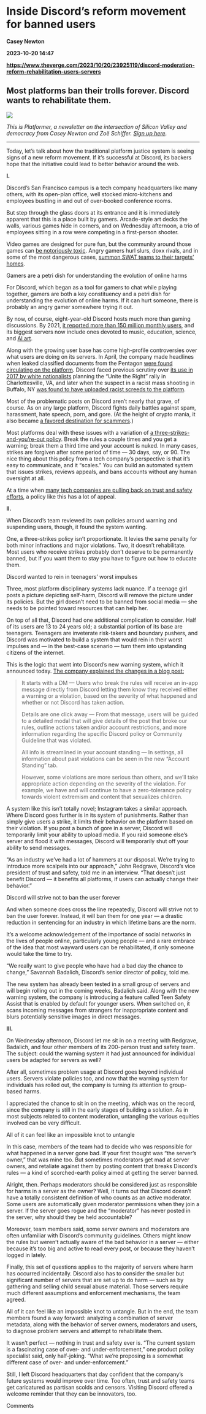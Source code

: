 # Inside Discord’s reform movement for banned users
**Casey Newton**

**2023-10-20 14:47**

**https://www.theverge.com/2023/10/20/23925119/discord-moderation-reform-rehabilitation-users-servers**

Most platforms ban their trolls forever. Discord wants to rehabilitate them.
----------------------------------------------------------------------------

![](https://cdn.vox-cdn.com/thumbor/JCAyWvs2Bi90iY7mszQpuHDAgho=/0x0:2040x1360/1200x628/filters:focal(1020x680:1021x681)/cdn.vox-cdn.com/uploads/chorus_asset/file/23985722/acastro_STK062_02.jpg)

_This is _Platformer_, a newsletter on the intersection of Silicon Valley and democracy from Casey Newton and Zoë Schiffer. _[_Sign up here_](https://www.platformer.news/)_._

* * *

Today, let’s talk about how the traditional platform justice system is seeing signs of a new reform movement. If it’s successful at Discord, its backers hope that the initiative could lead to better behavior around the web.

**I.**

Discord’s San Francisco campus is a tech company headquarters like many others, with its open-plan office, well stocked micro-kitchens and employees bustling in and out of over-booked conference rooms.

But step through the glass doors at its entrance and it is immediately apparent that this is a place built by gamers. Arcade-style art decks the walls, various games hide in corners, and on Wednesday afternoon, a trio of employees sitting in a row were competing in a first-person shooter.

Video games are designed for pure fun, but the community around those games can [be notoriously toxic](https://www.vox.com/culture/2020/1/20/20808875/gamergate-lessons-cultural-impact-changes-harassment-laws). Angry gamers hurl slurs, doxx rivals, and in some of the most dangerous cases, [summon SWAT teams to their targets’ homes](https://en.wikipedia.org/wiki/Swatting).

Gamers are a petri dish for understanding the evolution of online harms

For Discord, which began as a tool for gamers to chat while playing together, gamers are both a key constituency and a petri dish for understanding the evolution of online harms. If it can hurt someone, there is probably an angry gamer somewhere trying it out.

By now, of course, eight-year-old Discord hosts much more than gaming discussions. By 2021, [it reported more than 150 million monthly users](https://www.nytimes.com/2021/12/29/business/discord-server-social-media.html), and its biggest servers now include ones devoted to music, education, science, and [AI art](https://www.theinformation.com/articles/discords-midjourney-deal-could-supercharge-its-revenue?rc=8aq5ai).

Along with the growing user base has come high-profile controversies over what users are doing on its servers. In April, the company made headlines when leaked classified documents from the Pentagon [were found circulating on the platform](https://www.nytimes.com/2023/04/08/us/politics/leaked-documents-russia-ukraine-war.html). Discord faced previous scrutiny over [its use in 2017 by white nationalists](https://www.nytimes.com/2017/08/15/technology/discord-chat-app-alt-right.html) planning the “Unite the Right” rally in Charlottesville, VA, and later when the suspect in a racist mass shooting in Buffalo, NY [was found to have uploaded racist screeds to the platform](https://www.nytimes.com/2022/05/16/nyregion/buffalo-shooting-suspect-discord-chat.html).

Most of the problematic posts on Discord aren’t nearly that grave, of course. As on any large platform, Discord fights daily battles against spam, harassment, hate speech, porn, and gore. (At the height of crypto mania, it also became [a favored destination for scammers](https://www.vice.com/en/article/4awkew/discord-is-the-center-of-the-crypto-world-and-thats-a-problem).)

Most platforms deal with these issues with a variation of [a three-strikes-and-you’re-out policy](https://www.cnn.com/2021/09/01/tech/social-media-misinformation-strike-policies/index.html). Break the rules a couple times and you get a warning; break them a third time and your account is nuked. In many cases, strikes are forgiven after some period of time — 30 days, say, or 90. The nice thing about this policy from a tech company’s perspective is that it’s easy to communicate, and it “scales.” You can build an automated system that issues strikes, reviews appeals, and bans accounts without any human oversight at all.

At a time when [many tech companies are pulling back on trust and safety efforts](https://www.platformer.news/p/have-we-reached-peak-trust-and-safety), a policy like this has a lot of appeal.

**II.**

When Discord’s team reviewed its own policies around warning and suspending users, though, it found the system wanting.

One, a three-strikes policy isn’t proportionate. It levies the same penalty for both minor infractions and major violations. Two, it doesn’t rehabilitate. Most users who receive strikes probably don’t deserve to be permanently banned, but if you want them to stay you have to figure out how to educate them.

Discord wanted to rein in teenagers’ worst impulses

Three, most platform disciplinary systems lack nuance. If a teenage girl posts a picture depicting self-harm, Discord will remove the picture under its policies. But the girl doesn’t need to be banned from social media — she needs to be pointed toward resources that can help her.

On top of all that, Discord had one additional complication to consider. Half of its users are 13 to 24 years old; a substantial portion of its base are teenagers. Teenagers are inveterate risk-takers and boundary pushers, and Discord was motivated to build a system that would rein in their worst impulses and — in the best-case scenario — turn them into upstanding citizens of the internet.

This is the logic that went into Discord’s new warning system, which it announced today. [The company explained the changes in a blog post:](https://discord.com/blog/best-place-to-hang-out-with-friends)

> It starts with a DM — Users who break the rules will receive an in-app message directly from Discord letting them know they received either a warning or a violation, based on the severity of what happened and whether or not Discord has taken action.
> 
> Details are one click away — From that message, users will be guided to a detailed modal that will give details of the post that broke our rules, outline actions taken and/or account restrictions, and more information regarding the specific Discord policy or Community Guideline that was violated.
> 
> All info is streamlined in your account standing — In settings, all information about past violations can be seen in the new “Account Standing” tab.
> 
> However, some violations are more serious than others, and we’ll take appropriate action depending on the severity of the violation. For example, we have and will continue to have a zero-tolerance policy towards violent extremism and content that sexualizes children.

A system like this isn’t totally novel; Instagram takes a similar approach. Where Discord goes further is in its system of punishments. Rather than simply give users a strike, it limits their behavior on the platform based on their violation. If you post a bunch of gore in a server, Discord will temporarily limit your ability to upload media. If you raid someone else’s server and flood it with messages, Discord will temporarily shut off your ability to send messages.

“As an industry we’ve had a lot of hammers at our disposal. We’re trying to introduce more scalpels into our approach,” John Redgrave, Discord’s vice president of trust and safety, told me in an interview. “That doesn’t just benefit Discord — it benefits all platforms, if users can actually change their behavior.”

Discord will strive not to ban the user forever

And when someone does cross the line repeatedly, Discord will strive not to ban the user forever. Instead, it will ban them for one year — a drastic reduction in sentencing for an industry in which lifetime bans are the norm.

It’s a welcome acknowledgement of the importance of social networks in the lives of people online, particularly young people — and a rare embrace of the idea that most wayward users can be rehabilitated, if only someone would take the time to try.

“We really want to give people who have had a bad day the chance to change,” Savannah Badalich, Discord’s senior director of policy, told me.

The new system has already been tested in a small group of servers and will begin rolling out in the coming weeks, Badalich said. Along with the new warning system, the company is introducing a feature called Teen Safety Assist that is enabled by default for younger users. When switched on, it scans incoming messages from strangers for inappropriate content and blurs potentially sensitive images in direct messages.

**III.**

On Wednesday afternoon, Discord let me sit in on a meeting with Redgrave, Badalich, and four other members of its 200-person trust and safety team. The subject: could the warning system it had just announced for individual users be adapted for servers as well?

After all, sometimes problem usage at Discord goes beyond individual users. Servers violate policies too, and now that the warning system for individuals has rolled out, the company is turning its attention to group-based harms.

I appreciated the chance to sit in on the meeting, which was on the record, since the company is still in the early stages of building a solution. As in most subjects related to content moderation, untangling the various equities involved can be very difficult.

All of it can feel like an impossible knot to untangle

In this case, members of the team had to decide who was responsible for what happened in a server gone bad. If your first thought was “the server’s owner,” that was mine too. But sometimes moderators get mad at server owners, and retaliate against them by posting content that breaks Discord’s rules — a kind of scorched-earth policy aimed at getting the server banned.

Alright, then. Perhaps moderators should be considered just as responsible for harms in a server as the owner? Well, it turns out that Discord doesn’t have a totally consistent definition of who counts as an active moderator. Some users are automatically given moderator permissions when they join a server. If the server goes rogue and the “moderator” has never posted in the server, why should they be held accountable?

Moreover, team members said, some server owners and moderators are often unfamiliar with Discord’s community guidelines. Others might know the rules but weren’t actually aware of the bad behavior in a server — either because it’s too big and active to read every post, or because they haven’t logged in lately.

Finally, this set of questions applies to the majority of servers where harm has occurred incidentally. Discord also has to consider the smaller but significant number of servers that are set up to do harm — such as by gathering and selling child sexual abuse material. Those servers require much different assumptions and enforcement mechanisms, the team agreed.

All of it can feel like an impossible knot to untangle. But in the end, the team members found a way forward: analyzing a combination of server metadata, along with the behavior of server owners, moderators and users, to diagnose problem servers and attempt to rehabilitate them.

It wasn’t perfect — nothing in trust and safety ever is. “The current system is a fascinating case of over- and under-enforcement,” one product policy specialist said, only half-joking. “What we’re proposing is a somewhat different case of over- and under-enforcement.”

Still, I left Discord headquarters that day confident that the company’s future systems would improve over time. Too often, trust and safety teams get caricatured as partisan scolds and censors. Visiting Discord offered a welcome reminder that they can be innovators, too.

Comments